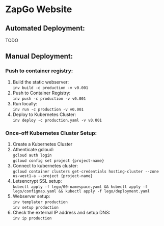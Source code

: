ZapGo Website
=============
Automated Deployment:
-----------------
TODO

Manual Deployment:
------------------
### Push to container registry:
1. Build the static webserver:  
   `inv build -c production -v v0.001`
2. Push to Container Registry:  
   `inv push -c production -v v0.001`
3. Run locally:  
    `inv run -c production -v v0.001`  
4. Deploy to Kubernetes Cluster:  
    `inv deploy -c production.yaml -v v0.001`  

### Once-off Kubernetes Cluster Setup:
1. Create a Kubernetes Cluster
2. Athenticate gcloud:    
    `gcloud auth login`  
    `gcloud config set project {project-name}`  
3. Connect to kubernetes cluster:  
    `gcloud container clusters get-credentials hosting-cluster --zone us-west1-a --project {project-name}`  
4. Letsencrypt SSL setup:  
    `kubectl apply -f lego/00-namespace.yaml && kubectl apply -f lego/configmap.yaml && kubectl apply -f lego/deployment.yaml`  
5. Webserver setup:  
    `inv templater production`  
	`inv setup production`  
6. Check the external IP address and setup DNS:  
    `inv ip production`  
